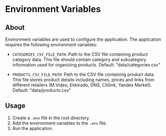# Environment Variables

## About

Environment variables are used to configure the application.
The application requires the following environment variables:

- `CATEGORIES_CSV_FILE_PATH`: Path to the CSV file containing product category data. This file should contain category and subcategory information used for organizing products. Default: "data/categories.csv"

- `PRODUCTS_CSV_FILE_PATH`: Path to the CSV file containing product data. This file stores product details including names, prices and links from different retailers (M.Video, Eldorado, DNS, Citilink, Yandex Market). Default: "data/products.csv"

## Usage

1. Create a `.env` file in the root directory.
2. Add the environment variables to the `.env` file.
3. Run the application.

